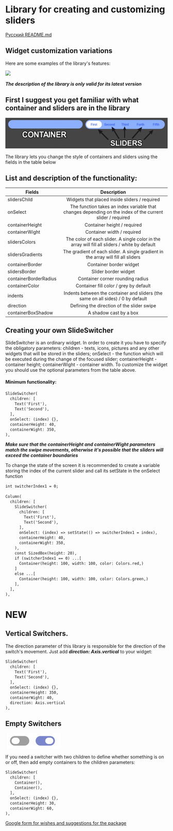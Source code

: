 # Library for creating and customizing sliders

[Русский README.md](README.ru.md)

## Widget customization variations

Here are some examples of the library's features:

![](.github/switchers_example.gif)

***The description of the library is only valid for its latest version***

## First I suggest you get familiar with what container and sliders are in the library

![](.github/container_sliders.png)

The library lets you change the style of containers and sliders using the fields in the table below

## List and description of the functionality:

| Fields           | Description                                   |
| ---------------- |:---------------------------------------------:|
| slidersChild     | Widgets that placed inside sliders / required |
| onSelect | The function takes an index variable that changes depending on the index of the current slider / required|
| containerHeight | Container height / required |
| containerWight | Container width / required |
| slidersColors | The color of each slider. A single color in the array will fill all sliders / white by default |
| slidersGradients | The gradient of each slider. A single gradient in the array will fill all sliders |
| containerBorder | Container border widget |
| slidersBorder | Slider border widget |
| containerBorderRadius | Container corner rounding radius |
| containerColor | Container fill color / grey by default |
| indents | Indents between the container and sliders (the same on all sides) / 0 by default |
| direction             | Defining the direction of the slider swipe |
| containerBoxShadow    | A shadow cast by a box |

## Creating your own SlideSwitcher

SlideSwitcher is an ordinary widget. In order to create it you have to specify the obligatory parameters:
children - texts, icons, pictures and any other widgets that will be stored in the sliders;
onSelect - the function which will be executed during the change of the focused slider;
containerHeight - container height; containerWight - container width. To customize the widget
you should use the optional parameters from the table above.

#### Minimum functionality:

```
SlideSwitcher(
  children: [
    Text('First'),
    Text('Second'),
  ],
  onSelect: (index) {},
  containerHeight: 40,
  containerWight: 350,
),
```

***Make sure that the containerHeight and containerWight parameters match the swipe movements, otherwise it's possible that the sliders will exceed the container boundaries***

To change the state of the screen it is recommended to create a variable storing the index of the current slider and call its setState
in the onSelect function

```
int switcherIndex1 = 0;

Column(
  children: [
    SlideSwitcher(
      children: [
        Text('First'),
        Text('Second'),
      ],
      onSelect: (index) => setState(() => switcherIndex1 = index),
      containerHeight: 40,
      containerWight: 350,
    ),
    const SizedBox(height: 20),
    if (switcherIndex1 == 0) ...[
      Container(height: 100, width: 100, color: Colors.red,)
    ]
    else ...[
      Container(height: 100, width: 100, color: Colors.green,)
    ],
  ],
),
```

# NEW
## Vertical Switchers.

The direction parameter of this library is responsible for the direction of the switch's movement.
Just add ***direction: Axis.vertical*** to your widget:

```
SlideSwitcher(
  children: [
    Text('First'),
    Text('Second'),
  ],
  onSelect: (index) {},
  containerHeight: 350,
  containerWight: 40,
  direction: Axis.vertical
),
```

## Empty Switchers

![](.github/switch_on.png)

If you need a switcher with two children to define whether something is on or off, then
add empty containers to the children parameters:

```
SlideSwitcher(
  children: [
    Container(),
    Container(),
  ],
  onSelect: (index) {},
  containerHeight: 30,
  containerWight: 60,
),
```

[Google form for wishes and suggestions for the package](https://forms.gle/3Hghayy4yTnj1mjt7)
